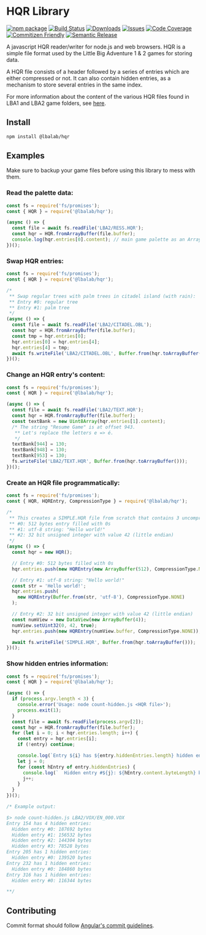 # HQR Library

[![npm package][npm-img]][npm-url]
[![Build Status][build-img]][build-url]
[![Downloads][downloads-img]][downloads-url]
[![Issues][issues-img]][issues-url]
[![Code Coverage][codecov-img]][codecov-url]
[![Commitizen Friendly][commitizen-img]][commitizen-url]
[![Semantic Release][semantic-release-img]][semantic-release-url]

A javascript HQR reader/writer for node.js and web browsers.
HQR is a simple file format used by the Little Big Adventure 1 & 2 games for storing data.

A HQR file consists of a header followed by a series of entries which are either compressed or not. It can also contain hidden entries, as a mechanism to store several entries in the same index.

For more information about the content of the various HQR files found in LBA1 and LBA2 game folders, see [here][lba-file-info-url].

## Install

```bash
npm install @lbalab/hqr
```

## Examples

Make sure to backup your game files before using this library to mess with them.

### Read the palette data:

```js
const fs = require('fs/promises');
const { HQR } = require('@lbalab/hqr');

(async () => {
  const file = await fs.readFile('LBA2/RESS.HQR');
  const hqr = HQR.fromArrayBuffer(file.buffer);
  console.log(hqr.entries[0].content); // main game palette as an ArrayBuffer
})();
```

### Swap HQR entries:

```js
const fs = require('fs/promises');
const { HQR } = require('@lbalab/hqr');

/*
 ** Swap regular trees with palm trees in citadel island (with rain):
 ** Entry #0: regular tree
 ** Entry #1: palm tree
 */
(async () => {
  const file = await fs.readFile('LBA2/CITADEL.OBL');
  const hqr = HQR.fromArrayBuffer(file.buffer);
  const tmp = hqr.entries[0];
  hqr.entries[0] = hqr.entries[4];
  hqr.entries[4] = tmp;
  await fs.writeFile('LBA2/CITADEL.OBL', Buffer.from(hqr.toArrayBuffer()));
})();
```

### Change an HQR entry's content:

```js
const fs = require('fs/promises');
const { HQR } = require('@lbalab/hqr');

(async () => {
  const file = await fs.readFile('LBA2/TEXT.HQR');
  const hqr = HQR.fromArrayBuffer(file.buffer);
  const textBank = new Uint8Array(hqr.entries[1].content);
  /* The string "Resume Game" is at offset 943.
   ** Let's replace the letters e => é.
   */
  textBank[944] = 130;
  textBank[948] = 130;
  textBank[953] = 130;
  fs.writeFile('LBA2/TEXT.HQR', Buffer.from(hqr.toArrayBuffer()));
})();
```

### Create an HQR file programmatically:

```js
const fs = require('fs/promises');
const { HQR, HQREntry, CompressionType } = require('@lbalab/hqr');

/*
 ** This creates a SIMPLE.HQR file from scratch that contains 3 uncompressed entries:
 ** #0: 512 bytes entry filled with 0s
 ** #1: utf-8 string: "Hello world!"
 ** #2: 32 bit unsigned integer with value 42 (little endian)
 */
(async () => {
  const hqr = new HQR();

  // Entry #0: 512 bytes filled with 0s
  hqr.entries.push(new HQREntry(new ArrayBuffer(512), CompressionType.NONE));

  // Entry #1: utf-8 string: "Hello world!"
  const str = 'Hello world!';
  hqr.entries.push(
    new HQREntry(Buffer.from(str, 'utf-8'), CompressionType.NONE)
  );

  // Entry #2: 32 bit unsigned integer with value 42 (little endian)
  const numView = new DataView(new ArrayBuffer(4));
  numView.setUint32(0, 42, true);
  hqr.entries.push(new HQREntry(numView.buffer, CompressionType.NONE));

  await fs.writeFile('SIMPLE.HQR', Buffer.from(hqr.toArrayBuffer()));
})();
```

### Show hidden entries information:

```js
const fs = require('fs/promises');
const { HQR } = require('@lbalab/hqr');

(async () => {
  if (process.argv.length < 3) {
    console.error('Usage: node count-hidden.js <HQR file>');
    process.exit(1);
  }
  const file = await fs.readFile(process.argv[2]);
  const hqr = HQR.fromArrayBuffer(file.buffer);
  for (let i = 0; i < hqr.entries.length; i++) {
    const entry = hqr.entries[i];
    if (!entry) continue;

    console.log(`Entry ${i} has ${entry.hiddenEntries.length} hidden entries:`);
    let j = 0;
    for (const hEntry of entry.hiddenEntries) {
      console.log(`  Hidden entry #${j}: ${hEntry.content.byteLength} bytes`);
      j++;
    }
  }
})();

/* Example output:

$> node count-hidden.js LBA2/VOX/EN_000.VOX
Entry 154 has 4 hidden entries:
  Hidden entry #0: 187692 bytes
  Hidden entry #1: 156532 bytes
  Hidden entry #2: 144304 bytes
  Hidden entry #3: 78528 bytes
Entry 205 has 1 hidden entries:
  Hidden entry #0: 139520 bytes
Entry 232 has 1 hidden entries:
  Hidden entry #0: 184860 bytes
Entry 316 has 1 hidden entries:
  Hidden entry #0: 116344 bytes

**/
```

## Contributing

Commit format should follow [Angular's commit guidelines][angular-commit-url].

[build-img]: https://github.com/LBALab/hqr/actions/workflows/release.yml/badge.svg
[build-url]: https://github.com/LBALab/hqr/actions/workflows/release.yml
[downloads-img]: https://img.shields.io/npm/dt/@lbalab/hqr
[downloads-url]: https://www.npmtrends.com/@lbalab/hqr
[npm-img]: https://img.shields.io/npm/v/@lbalab/hqr
[npm-url]: https://www.npmjs.com/package/@lbalab/hqr
[issues-img]: https://img.shields.io/github/issues/LBALab/hqr
[issues-url]: https://github.com/LBALab/hqr/issues
[codecov-img]: https://codecov.io/gh/LBALab/hqr/branch/main/graph/badge.svg
[codecov-url]: https://codecov.io/gh/LBALab/hqr
[semantic-release-img]: https://img.shields.io/badge/%20%20%F0%9F%93%A6%F0%9F%9A%80-semantic--release-e10079.svg
[semantic-release-url]: https://github.com/semantic-release/semantic-release
[commitizen-img]: https://img.shields.io/badge/commitizen-friendly-brightgreen.svg
[commitizen-url]: http://commitizen.github.io/cz-cli/
[lba-file-info-url]: http://lbafileinfo.kaziq.net/index.php/Main_Page
[angular-commit-url]: https://github.com/angular/angular/blob/master/CONTRIBUTING.md#commit
